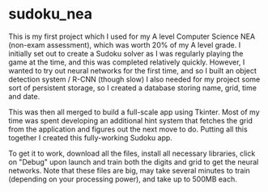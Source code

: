 # sudoku_nea

This is my first project which I used for my A level Computer Science NEA (non-exam assessment), which was worth 20% of my A level grade.
I initially set out to create a Sudoku solver as I was regularly playing the game at the time, and this was completed relatively quickly. 
However, I wanted to try out neural networks for the first time, and so I built an object detection system / R-CNN (though slow)
I also needed for my project some sort of persistent storage, so I created a database storing name, grid, time and date.

This was then all merged to build a full-scale app using Tkinter. 
Most of my time was spent developing an additional hint system that fetches the grid from the application and figures out the next move to do.
Putting all this together I created this fully-working Sudoku app.

To get it to work, download all the files, install all necessary libraries, click on "Debug" upon launch and train both the digits and grid to get the neural networks.
Note that these files are big, may take several minutes to train (depending on your processing power), and take up to 500MB each.
